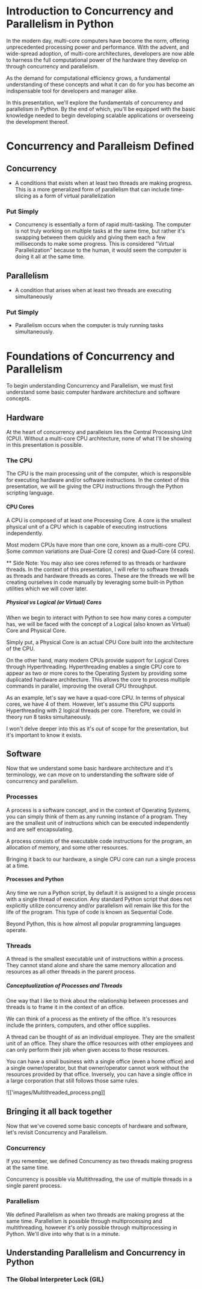 # Introduction to Concurrency and Parallelism in Python

In the modern day, multi-core computers have become the norm, offering unprecedented processing power and performance. With the advent, and wide-spread adoption, of multi-core architectures, developers are now able to harness the full computational power of the hardware they develop on through concurrency and parallelism. 

As the demand for computational efficiency grows, a fundamental understanding of these concepts and what it can do for you has become an indispensable tool for developers and manager alike.

In this presentation, we'll explore the fundamentals of concurrency and parallelism in Python. By the end of which, you'll be equipped with the basic knowledge needed to begin developing scalable applications or overseeing the development thereof.

# Concurrency and Paralleism Defined

## Concurrency
- A conditions that exists when at least two threads are making progress. This is a more generalized form of parallelism that can include time-slicing as a form of virtual parallelization

### Put Simply

- Concurrency is essentially a form of rapid multi-tasking. The computer is not truly working on multiple tasks at the same time, but rather it's swapping between them quickly and giving them each a few milliseconds to make some progress. This is considered "Virtual Parallelization" because to the human, it would seem the computer is doing it all at the same time.

## Parallelism
- A condition that arises when at least two threads are executing simultaneously

### Put Simply
- Parallelism occurs when the computer is truly running tasks simultaneously. 

# Foundations of Concurrency and Parallelism

To begin understanding Concurrency and Parallelism, we must first understand some basic computer hardware architecture and software concepts.

## Hardware

At the heart of concurrency and paralleism lies the Central Processing Unit (CPU). Without a multi-core CPU architecture, none of what I'll be showing in this presentation is possible.

### The CPU

The CPU is the main processing unit of the computer, which is responsible for executing hardware and/or software instructions. In the context of this presentation, we will be giving the CPU instructions through the Python scripting language.

#### CPU Cores

A CPU is composed of at least one Processing Core. A core is the smallest physical unit of a CPU which is capable of executing instructions independently.

Most modern CPUs have more than one core, known as a multi-core CPU. Some common variations are Dual-Core (2 cores) and Quad-Core (4 cores).

** Side Note: You may also see cores referred to as threads or hardware threads. In the context of this presentation, I will refer to software threads as threads and hardware threads as cores. These are the threads we will be creating ourselves in code manually by leveraging some built-in Python utilities which we will cover later.

##### Physical vs Logical (or Virtual) Cores

When we begin to interact with Python to see how many cores a computer has, we will be faced with the concept of a Logical (also known as Virtual) Core and Physical Core.

Simply put, a Physical Core is an actual CPU Core built into the architecture of the CPU.

On the other hand, many modern CPUs provide support for Logical Cores through Hyperthreading. Hyperthreading enables a single CPU core to appear as two or more cores to the Operating System by providing some duplicated hardware architecture. This allows the core to process multiple commands in parallel, improving the overall CPU throughput. 

As an example, let's say we have a quad-core CPU. In terms of physical cores, we have 4 of them. However, let's assume this CPU supports Hyperthreading with 2 logical threads per core. Therefore, we could in theory run 8 tasks simultaneously.

I won't delve deeper into this as it's out of scope for the presentation, but it's important to know it exists.

## Software

Now that we understand some basic hardware architecture and it's terminology, we can move on to understanding the software side of concurrency and parallelism.

### Processes

A process is a software concept, and in the context of Operating Systems, you can simply think of them as any running instance of a program. They are the smallest unit of instructions which can be executed independently and are self encapsulating.

A process consists of the executable code instructions for the program, an allocation of memory, and some other resources.

Bringing it back to our hardware, a single CPU core can run a single process at a time. 

#### Processes and Python

Any time we run a Python script, by default it is assigned to a single process with a single thread of execution. Any standard Python script that does not explicitly utilize concurrency and/or parallelism will remain like this for the life of the program. This type of code is known as Sequential Code.

Beyond Python, this is how almost all popular programming languages operate.

### Threads

A thread is the smallest executable unit of instructions within a process. They cannot stand alone and share the same memory allocation and resources as all other threads in the parent process. 

##### Conceptualization of Processes and Threads

One way that I like to think about the relationship between processes and threads is to frame it in the context of an office.

We can think of a process as the entirety of the office. It's resources include the printers, computers, and other office supplies.

A thread can be thought of as an individual employee. They are the smallest unit of an office. They share the office resources with other employees and can only perform their job when given access to those resources.

You can have a small business with a single office (even a home office) and a single owner/operator, but that owner/operator cannot work without the resources provided by that office. Inversely, you can have a single office in a large corporation that still follows those same rules. 

![['images/Multithreaded_process.png]]

## Bringing it all back together

Now that we've covered some basic concepts of hardware and software, let's revisit Concurrency and Parallelism. 

### Concurrency

If you remember, we defined Concurrency as two threads making progress at the same time. 

Concurrency is possible via Multithreading, the use of multiple threads in a single parent process.

### Parallelism

We defined Parallelism as when two threads are making progress at the same time. Parallelism is possible through multiprocessing and multithreading, however it's only possible through multiprocessing in Python. We'll dive into why that is in a minute.

## Understanding Parallelism and Concurrency in Python

### The Global Interpreter Lock (GIL)

